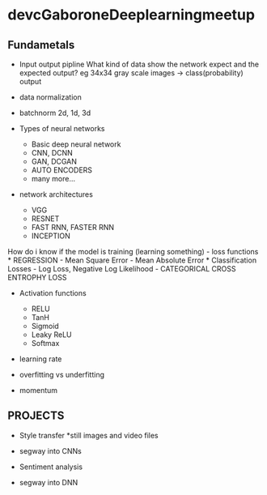 # devcGaboroneDeeplearningmeetup

## Fundametals
- Input output pipline
    What kind of data show the network expect and the expected output?
    eg 34x34 gray scale images -> class(probability) output
    
- data normalization
- batchnorm 2d, 1d, 3d 

- Types of neural networks
	* Basic deep neural network
	* CNN, DCNN
	* GAN, DCGAN
	* AUTO ENCODERS
	* many more...

- network architectures
	* VGG 
	* RESNET 
	* FAST RNN, FASTER RNN
	* INCEPTION

How do i know if the model is training (learning something)
	- loss functions
      * REGRESSION
        - Mean Square Error
        - Mean Absolute Error
      * Classification Losses
	  - Log Loss, Negative Log Likelihood
	  - CATEGORICAL CROSS ENTROPHY LOSS
			

- Activation functions
	* RELU
	* TanH
	* Sigmoid
	* Leaky ReLU
	* Softmax

- learning rate

- overfitting vs underfitting

- momentum
	
## PROJECTS

- Style transfer
*still images and video files
* segway into CNNs

- Sentiment analysis
* segway into DNN



